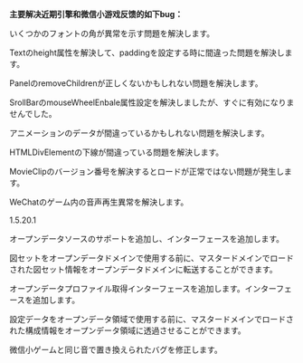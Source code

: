 **主要解决近期引擎和微信小游戏反馈的如下bug：**

いくつかのフォントの角が異常を示す問題を解決します。

Textのheight属性を解決して、paddingを設定する時に間違った問題を解決します。

PanelのremoveChildrenが正しくないかもしれない問題を解決します。

SrollBarのmouseWheelEnbale属性設定を解決しましたが、すぐに有効になりませんでした。

アニメーションのデータが間違っているかもしれない問題を解決します。

HTMLDivElementの下線が間違っている問題を解決します。

MovieClipのバージョン番号を解決するとロードが正常ではない問題が発生します。

WeChatのゲーム内の音声再生異常を解決します。



1.5.20.1

オープンデータソースのサポートを追加し、インターフェースを追加します。

図セットをオープンデータドメインで使用する前に、マスタードメインでロードされた図セット情報をオープンデータドメインに転送することができます。

オープンデータプロファイル取得インターフェースを追加します。インターフェースを追加します。

設定データをオープンデータ領域で使用する前に、マスタードメインでロードされた構成情報をオープンデータ領域に透過させることができます。

微信小ゲームと同じ音で置き換えられたバグを修正します。